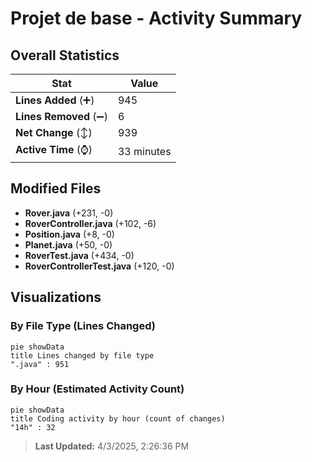 # Projet de base - Activity Summary 

## Overall Statistics

| Stat                   | Value                                                             |
| ---------------------- | ----------------------------------------------------------------- |
| **Lines Added** (➕)   | 945                                          |
| **Lines Removed** (➖) | 6                                        |
| **Net Change** (↕)    | 939                |
| **Active Time** (⌚)   | 33 minutes |


## Modified Files
- **Rover.java** (+231, -0)
- **RoverController.java** (+102, -6)
- **Position.java** (+8, -0)
- **Planet.java** (+50, -0)
- **RoverTest.java** (+434, -0)
- **RoverControllerTest.java** (+120, -0)

## Visualizations

### By File Type (Lines Changed)

```mermaid
pie showData
title Lines changed by file type
".java" : 951
```

### By Hour (Estimated Activity Count)

```mermaid
pie showData
title Coding activity by hour (count of changes)
"14h" : 32
```


> **Last Updated:** 4/3/2025, 2:26:36 PM